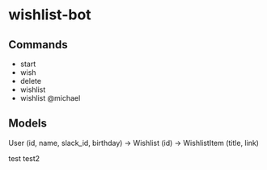 # wishlist-bot

## Commands

- start
- wish
- delete
- wishlist
- wishlist @michael


## Models

User (id, name, slack_id, birthday)
  -> Wishlist (id)
    -> WishlistItem (title, link)


test
test2
